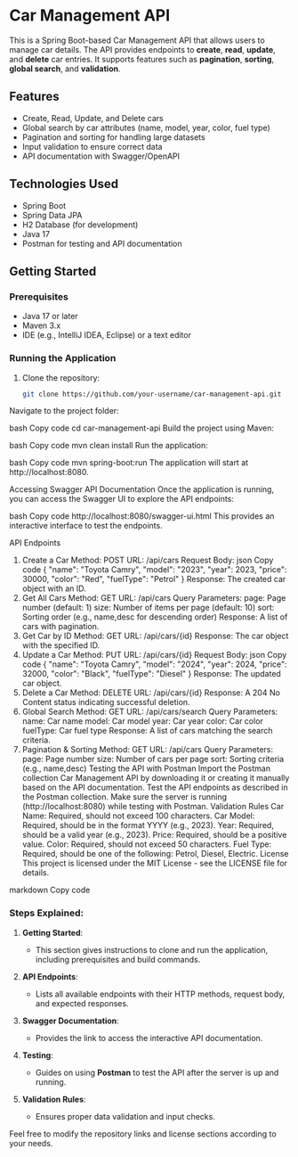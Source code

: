 # Car Management API

This is a Spring Boot-based Car Management API that allows users to manage car details. The API provides endpoints to **create**, **read**, **update**, and **delete** car entries. It supports features such as **pagination**, **sorting**, **global search**, and **validation**.

## Features
- Create, Read, Update, and Delete cars
- Global search by car attributes (name, model, year, color, fuel type)
- Pagination and sorting for handling large datasets
- Input validation to ensure correct data
- API documentation with Swagger/OpenAPI

## Technologies Used
- Spring Boot
- Spring Data JPA
- H2 Database (for development)
- Java 17
- Postman for testing and API documentation

## Getting Started

### Prerequisites

- Java 17 or later
- Maven 3.x
- IDE (e.g., IntelliJ IDEA, Eclipse) or a text editor

### Running the Application

1. Clone the repository:
   ```bash
   git clone https://github.com/your-username/car-management-api.git
Navigate to the project folder:

bash
Copy code
cd car-management-api
Build the project using Maven:

bash
Copy code
mvn clean install
Run the application:

bash
Copy code
mvn spring-boot:run
The application will start at http://localhost:8080.

Accessing Swagger API Documentation
Once the application is running, you can access the Swagger UI to explore the API endpoints:

bash
Copy code
http://localhost:8080/swagger-ui.html
This provides an interactive interface to test the endpoints.

API Endpoints
1. Create a Car
Method: POST
URL: /api/cars
Request Body:
json
Copy code
{
    "name": "Toyota Camry",
    "model": "2023",
    "year": 2023,
    "price": 30000,
    "color": "Red",
    "fuelType": "Petrol"
}
Response: The created car object with an ID.
2. Get All Cars
Method: GET
URL: /api/cars
Query Parameters:
page: Page number (default: 1)
size: Number of items per page (default: 10)
sort: Sorting order (e.g., name,desc for descending order)
Response: A list of cars with pagination.
3. Get Car by ID
Method: GET
URL: /api/cars/{id}
Response: The car object with the specified ID.
4. Update a Car
Method: PUT
URL: /api/cars/{id}
Request Body:
json
Copy code
{
    "name": "Toyota Camry",
    "model": "2024",
    "year": 2024,
    "price": 32000,
    "color": "Black",
    "fuelType": "Diesel"
}
Response: The updated car object.
5. Delete a Car
Method: DELETE
URL: /api/cars/{id}
Response: A 204 No Content status indicating successful deletion.
6. Global Search
Method: GET
URL: /api/cars/search
Query Parameters:
name: Car name
model: Car model
year: Car year
color: Car color
fuelType: Car fuel type
Response: A list of cars matching the search criteria.
7. Pagination & Sorting
Method: GET
URL: /api/cars
Query Parameters:
page: Page number
size: Number of cars per page
sort: Sorting criteria (e.g., name,desc)
Testing the API with Postman
Import the Postman collection Car Management API by downloading it or creating it manually based on the API documentation.
Test the API endpoints as described in the Postman collection.
Make sure the server is running (http://localhost:8080) while testing with Postman.
Validation Rules
Car Name: Required, should not exceed 100 characters.
Car Model: Required, should be in the format YYYY (e.g., 2023).
Year: Required, should be a valid year (e.g., 2023).
Price: Required, should be a positive value.
Color: Required, should not exceed 50 characters.
Fuel Type: Required, should be one of the following: Petrol, Diesel, Electric.
License
This project is licensed under the MIT License - see the LICENSE file for details.

markdown
Copy code

### Steps Explained:
1. **Getting Started**:
   - This section gives instructions to clone and run the application, including prerequisites and build commands.
   
2. **API Endpoints**:
   - Lists all available endpoints with their HTTP methods, request body, and expected responses.

3. **Swagger Documentation**:
   - Provides the link to access the interactive API documentation.

4. **Testing**:
   - Guides on using **Postman** to test the API after the server is up and running.

5. **Validation Rules**:
   - Ensures proper data validation and input checks.

Feel free to modify the repository links and license sections according to your needs.
